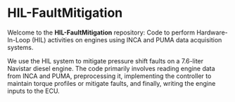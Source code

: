 # HIL-FaultMitigation

Welcome to the **HIL-FaultMitigation** repository: Code to perform Hardware-In-Loop (HIL) activities on engines using INCA and PUMA data acquisition systems. 

We use the HIL system to mitigate pressure shift faults on a 7.6-liter Navistar diesel engine. The code primarily involves reading engine data from INCA and PUMA, preprocessing it, implementing the controller to maintain torque profiles or mitigate faults, and finally, writing the engine inputs to the ECU.
